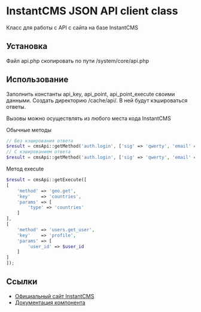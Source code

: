 # InstantCMS JSON API client class

Класс для работы с API с сайта на базе InstantCMS

## Установка

Файл api.php скопировать по пути /system/core/api.php

## Использование

Заполнить константы api_key, api_point, api_point_execute своими данными.
Создать директорию /cache/api/. В ней будут кэшироваться ответы.

Вызовы можно осуществлять из любого места кода InstantCMS

Обычные методы
```php
// Без кэширования ответа
$result = cmsApi::getMethod('auth.login', ['sig' => 'qwerty', 'email' => 'test@example.com', 'password' => '123456']);
// С кэшированием ответа
$result = cmsApi::getMethod('auth.login', ['sig' => 'qwerty', 'email' => 'test@example.com', 'password' => '123456'], true);
```

Метод execute
```php
$result = cmsApi::getExecute([
[
    'method' => 'geo.get',
    'key'    => 'countries',
    'params' => [
        'type' => 'countries'
    ]
],
[
    'method' => 'users.get_user',
    'key'    => 'profile',
    'params' => [
        'user_id' => $user_id
    ]
]
]);
```

## Ссылки

* [Официальный сайт InstantCMS](https://instantcms.ru/)
* [Документация компонента](https://docs.instantcms.ru/manual/components/api)